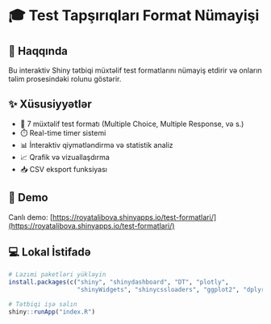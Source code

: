 # 🎓 Test Tapşırıqları Format Nümayişi

## 📖 Haqqında
Bu interaktiv Shiny tətbiqi müxtəlif test formatlarını nümayiş etdirir və onların təlim prosesindəki rolunu göstərir.

## ✨ Xüsusiyyətlər
- 🔘 7 müxtəlif test formatı (Multiple Choice, Multiple Response, və s.)
- ⏱️ Real-time timer sistemi
- 📊 İnteraktiv qiymətləndirmə və statistik analiz
- 📈 Qrafik və vizuallaşdırma
- 📥 CSV eksport funksiyası

## 🚀 Demo
Canlı demo: [https://royatalibova.shinyapps.io/test-formatlari/](https://royatalibova.shinyapps.io/test-formatlari/)

## 💻 Lokal İstifadə
```r
# Lazımi paketləri yükləyin
install.packages(c("shiny", "shinydashboard", "DT", "plotly", 
                   "shinyWidgets", "shinycssloaders", "ggplot2", "dplyr"))

# Tətbiqi işə salın
shiny::runApp("index.R")